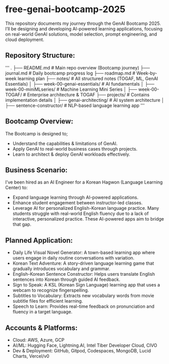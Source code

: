 # free-genai-bootcamp-2025
This repository documents my journey through the GenAI Bootcamp 2025. I’ll be designing and developing AI-powered learning applications, focusing on real-world GenAI solutions, model selection, prompt engineering, and cloud deployment.

## Repository Structure:
'''
.
├── README.md                # Main repo overview (Bootcamp journey)
├── journal.md               # Daily bootcamp progress log
├── roadmap.md               # Week-by-week learning plan
├── notes/                   # All structured notes (TOGAF, ML, GenAI Essentials)
│   ├── week-00-genai-essentials/    # AI fundamentals
│   ├── week-00-miniMLseries/        # Machine Learning Mini Series
│   ├── week-00-TOGAF/               # Enterprise architecture & TOGAF
├── projects/                # Contains implementation details
│   ├── genai-architecting/          # AI system architecture
│   ├── sentence-constructor/        # NLP-based language learning app
'''

## Bootcamp Overview:
The Bootcamp is designed to;
* Understand the capabilities & limitations of GenAI.
* Apply GenAI to real-world business cases through projects.
* Learn to architect & deploy GenAI workloads effectively.

## Business Scenario:
I've been hired as an AI Engineer for a Korean Hagwon (Language Learning Center) to:

* Expand language learning through AI-powered applications.
* Enhance student engagement between instructor-led classes.
* Leverage AI for personalized English-Korean language practice.
Many students struggle with real-world English fluency due to a lack of interactive, personalized practice. These AI-powered apps aim to bridge that gap.

## Planned Application:
* Daily Life Visual Novel Generator: A town-based learning app where users engage in daily routine conversations with variation.
* Korean Text Adventure: A story-driven language learning game that gradually introduces vocabulary and grammar.
* English-Korean Sentence Constructor: Helps users translate English sentences into Korean through guided AI feedback.
* Sign to Speak: A KSL (Korean Sign Language) learning app that uses a webcam to recognize fingerspelling.
* Subtitles to Vocabulary: Extracts new vocabulary words from movie subtitle files for efficient learning.
* Speech to Learn: Provides real-time feedback on pronunciation and fluency in a target language.

## Accounts & Platforms:
* Cloud: AWS, Azure, GCP
* AI/ML: Hugging Face, Lightning.AI, Intel Tiber Developer Cloud, CIVO
* Dev & Deployment: GitHub, Gitpod, Codespaces, MongoDB, Lucid Charts, Vercel/v0
